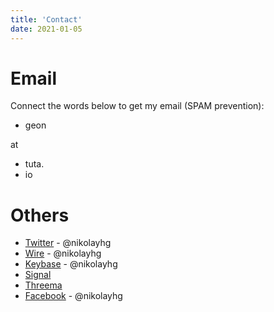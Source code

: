 ```yaml
---
title: 'Contact'
date: 2021-01-05
---
```


# Email

Connect the words below to get my email (SPAM prevention):

- geon

at

- tuta.
- io

# Others

- [Twitter](https://twitter.com/nikolayhg) - @nikolayhg
- [Wire](https://wire.com) - @nikolayhg
- [Keybase](https://keybase.io/nikolayhg) - @nikolayhg
- [Signal](https://signal.org/)
- [Threema](https://threema.ch/en/)
- [Facebook](https://www.facebook.com/nikolayhg/) - @nikolayhg
